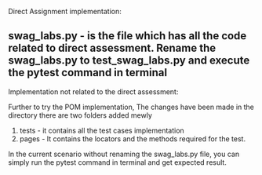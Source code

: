 Direct Assignment implementation:

swag_labs.py - is the file which has all the code related to direct assessment.
Rename the swag_labs.py to test_swag_labs.py and execute the pytest command in terminal
------------------------------------------------------------------------------------------

Implementation not related to the direct assessment:

Further to try the POM implementation, The changes have been made in the directory
there are two folders added mewly

1. tests - it contains all the test cases implementation
2. pages - It contains the locators and the methods required for the test.

In the current scenario without renaming the swag_labs.py file, you can simply run the pytest command in terminal and get expected result.
